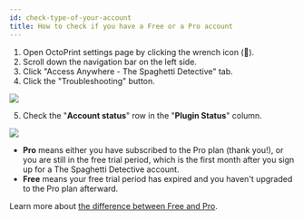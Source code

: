 ```yaml
---
id: check-type-of-your-account
title: How to check if you have a Free or a Pro account
---
```


1. Open OctoPrint settings page by clicking the wrench icon (**🔧**).
1. Scroll down the navigation bar on the left side.
1. Click "Access Anywhere - The Spaghetti Detective" tab.
1. Click the "Troubleshooting" button.

![](/img/user_guides/helpdocs/open-troubleshooting-page.gif)

5. Check the "**Account status**" row in the "**Plugin Status**" column.

![](/img/user_guides/helpdocs/tsd-plugin-account-type.png)

* **Pro** means either you have subscribed to the Pro plan (thank you!), or you are still in the free trial period, which is the first month after you sign up for a The Spaghetti Detective account.
* **Free** means your free trial period has expired and you haven't upgraded to the Pro plan afterward.

Learn more about [the difference between Free and Pro](/docs/upgrade-to-pro).